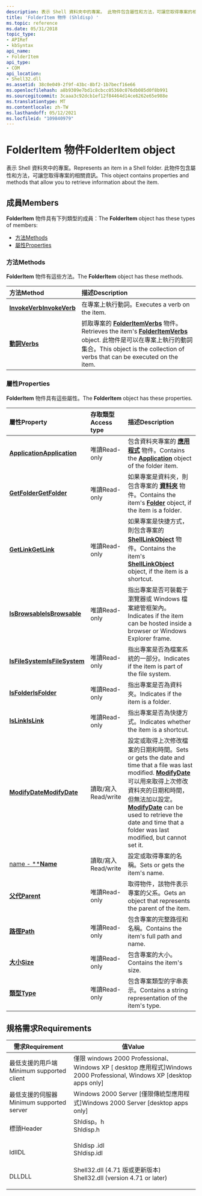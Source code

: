 ```yaml
---
description: 表示 Shell 資料夾中的專案。 此物件包含屬性和方法，可讓您取得專案的相關資訊。
title: 'FolderItem 物件 (Shldisp) '
ms.topic: reference
ms.date: 05/31/2018
topic_type:
- APIRef
- kbSyntax
api_name:
- FolderItem
api_type:
- COM
api_location:
- Shell32.dll
ms.assetid: 38c0e049-2f9f-43bc-8bf2-1b7becf16e66
ms.openlocfilehash: a8b9309e7bd1c8cbcc05360c076db085d0f8b991
ms.sourcegitcommit: 3caaa3c92dcb1ef12f84464d14ce6262e65e988e
ms.translationtype: MT
ms.contentlocale: zh-TW
ms.lasthandoff: 05/12/2021
ms.locfileid: "109840979"
---
```

# <a name="folderitem-object"></a><span data-ttu-id="d1b08-104">FolderItem 物件</span><span class="sxs-lookup"><span data-stu-id="d1b08-104">FolderItem object</span></span>

<span data-ttu-id="d1b08-105">表示 Shell 資料夾中的專案。</span><span class="sxs-lookup"><span data-stu-id="d1b08-105">Represents an item in a Shell folder.</span></span> <span data-ttu-id="d1b08-106">此物件包含屬性和方法，可讓您取得專案的相關資訊。</span><span class="sxs-lookup"><span data-stu-id="d1b08-106">This object contains properties and methods that allow you to retrieve information about the item.</span></span>

## <a name="members"></a><span data-ttu-id="d1b08-107">成員</span><span class="sxs-lookup"><span data-stu-id="d1b08-107">Members</span></span>

<span data-ttu-id="d1b08-108">**FolderItem** 物件具有下列類型的成員：</span><span class="sxs-lookup"><span data-stu-id="d1b08-108">The **FolderItem** object has these types of members:</span></span>

-   [<span data-ttu-id="d1b08-109">方法</span><span class="sxs-lookup"><span data-stu-id="d1b08-109">Methods</span></span>](#methods)
-   [<span data-ttu-id="d1b08-110">屬性</span><span class="sxs-lookup"><span data-stu-id="d1b08-110">Properties</span></span>](#properties)

### <a name="methods"></a><span data-ttu-id="d1b08-111">方法</span><span class="sxs-lookup"><span data-stu-id="d1b08-111">Methods</span></span>

<span data-ttu-id="d1b08-112">**FolderItem** 物件有這些方法。</span><span class="sxs-lookup"><span data-stu-id="d1b08-112">The **FolderItem** object has these methods.</span></span>



| <span data-ttu-id="d1b08-113">方法</span><span class="sxs-lookup"><span data-stu-id="d1b08-113">Method</span></span>                                      | <span data-ttu-id="d1b08-114">描述</span><span class="sxs-lookup"><span data-stu-id="d1b08-114">Description</span></span>                                                                                                                                                 |
|:--------------------------------------------|:------------------------------------------------------------------------------------------------------------------------------------------------------------|
| [<span data-ttu-id="d1b08-115">**InvokeVerb**</span><span class="sxs-lookup"><span data-stu-id="d1b08-115">**InvokeVerb**</span></span>](folderitem-invokeverb.md) | <span data-ttu-id="d1b08-116">在專案上執行動詞。</span><span class="sxs-lookup"><span data-stu-id="d1b08-116">Executes a verb on the item.</span></span><br/>                                                                                                                     |
| [<span data-ttu-id="d1b08-117">**動詞**</span><span class="sxs-lookup"><span data-stu-id="d1b08-117">**Verbs**</span></span>](folderitem-verbs.md)           | <span data-ttu-id="d1b08-118">抓取專案的 [**FolderItemVerbs**](folderitemverbs.md) 物件。</span><span class="sxs-lookup"><span data-stu-id="d1b08-118">Retrieves the item's [**FolderItemVerbs**](folderitemverbs.md) object.</span></span> <span data-ttu-id="d1b08-119">此物件是可以在專案上執行的動詞集合。</span><span class="sxs-lookup"><span data-stu-id="d1b08-119">This object is the collection of verbs that can be executed on the item.</span></span><br/> |



 

### <a name="properties"></a><span data-ttu-id="d1b08-120">屬性</span><span class="sxs-lookup"><span data-stu-id="d1b08-120">Properties</span></span>

<span data-ttu-id="d1b08-121">**FolderItem** 物件具有這些屬性。</span><span class="sxs-lookup"><span data-stu-id="d1b08-121">The **FolderItem** object has these properties.</span></span>



| <span data-ttu-id="d1b08-122">屬性</span><span class="sxs-lookup"><span data-stu-id="d1b08-122">Property</span></span>                                                   | <span data-ttu-id="d1b08-123">存取類型</span><span class="sxs-lookup"><span data-stu-id="d1b08-123">Access type</span></span>           | <span data-ttu-id="d1b08-124">描述</span><span class="sxs-lookup"><span data-stu-id="d1b08-124">Description</span></span>                                                                                                                                                                                                        |
|:-----------------------------------------------------------|:----------------------|:-------------------------------------------------------------------------------------------------------------------------------------------------------------------------------------------------------------------|
| [<span data-ttu-id="d1b08-125">**Application**</span><span class="sxs-lookup"><span data-stu-id="d1b08-125">**Application**</span></span>](folderitem-application.md)<br/>   | <span data-ttu-id="d1b08-126">唯讀</span><span class="sxs-lookup"><span data-stu-id="d1b08-126">Read-only</span></span><br/>  | <span data-ttu-id="d1b08-127">包含資料夾專案的 [**應用程式**](folderitem-application.md) 物件。</span><span class="sxs-lookup"><span data-stu-id="d1b08-127">Contains the [**Application**](folderitem-application.md) object of the folder item.</span></span><br/>                                                                                                                   |
| [<span data-ttu-id="d1b08-128">**GetFolder**</span><span class="sxs-lookup"><span data-stu-id="d1b08-128">**GetFolder**</span></span>](folderitem-getfolder.md)<br/>       | <span data-ttu-id="d1b08-129">唯讀</span><span class="sxs-lookup"><span data-stu-id="d1b08-129">Read-only</span></span><br/>  | <span data-ttu-id="d1b08-130">如果專案是資料夾，則包含專案的 [**資料夾**](folder.md) 物件。</span><span class="sxs-lookup"><span data-stu-id="d1b08-130">Contains the item's [**Folder**](folder.md) object, if the item is a folder.</span></span><br/>                                                                                                                           |
| [<span data-ttu-id="d1b08-131">**GetLink**</span><span class="sxs-lookup"><span data-stu-id="d1b08-131">**GetLink**</span></span>](folderitem-getlink.md)<br/>           | <span data-ttu-id="d1b08-132">唯讀</span><span class="sxs-lookup"><span data-stu-id="d1b08-132">Read-only</span></span><br/>  | <span data-ttu-id="d1b08-133">如果專案是快捷方式，則包含專案的 [**ShellLinkObject**](shelllinkobject-object.md) 物件。</span><span class="sxs-lookup"><span data-stu-id="d1b08-133">Contains the item's [**ShellLinkObject**](shelllinkobject-object.md) object, if the item is a shortcut.</span></span><br/>                                                                                                |
| [<span data-ttu-id="d1b08-134">**IsBrowsable**</span><span class="sxs-lookup"><span data-stu-id="d1b08-134">**IsBrowsable**</span></span>](folderitem-isbrowsable.md)<br/>   | <span data-ttu-id="d1b08-135">唯讀</span><span class="sxs-lookup"><span data-stu-id="d1b08-135">Read-only</span></span><br/>  | <span data-ttu-id="d1b08-136">指出專案是否可裝載于瀏覽器或 Windows 檔案總管框架內。</span><span class="sxs-lookup"><span data-stu-id="d1b08-136">Indicates if the item can be hosted inside a browser or Windows Explorer frame.</span></span><br/>                                                                                                                         |
| [<span data-ttu-id="d1b08-137">**IsFileSystem**</span><span class="sxs-lookup"><span data-stu-id="d1b08-137">**IsFileSystem**</span></span>](folderitem-isfilesystem.md)<br/> | <span data-ttu-id="d1b08-138">唯讀</span><span class="sxs-lookup"><span data-stu-id="d1b08-138">Read-only</span></span><br/>  | <span data-ttu-id="d1b08-139">指出專案是否為檔案系統的一部分。</span><span class="sxs-lookup"><span data-stu-id="d1b08-139">Indicates if the item is part of the file system.</span></span><br/>                                                                                                                                                       |
| [<span data-ttu-id="d1b08-140">**IsFolder**</span><span class="sxs-lookup"><span data-stu-id="d1b08-140">**IsFolder**</span></span>](folderitem-isfolder.md)<br/>         | <span data-ttu-id="d1b08-141">唯讀</span><span class="sxs-lookup"><span data-stu-id="d1b08-141">Read-only</span></span><br/>  | <span data-ttu-id="d1b08-142">指出專案是否為資料夾。</span><span class="sxs-lookup"><span data-stu-id="d1b08-142">Indicates if the item is a folder.</span></span><br/>                                                                                                                                                                      |
| [<span data-ttu-id="d1b08-143">**IsLink**</span><span class="sxs-lookup"><span data-stu-id="d1b08-143">**IsLink**</span></span>](folderitem-islink.md)<br/>             | <span data-ttu-id="d1b08-144">唯讀</span><span class="sxs-lookup"><span data-stu-id="d1b08-144">Read-only</span></span><br/>  | <span data-ttu-id="d1b08-145">指出專案是否為快捷方式。</span><span class="sxs-lookup"><span data-stu-id="d1b08-145">Indicates whether the item is a shortcut.</span></span><br/>                                                                                                                                                               |
| [<span data-ttu-id="d1b08-146">**ModifyDate**</span><span class="sxs-lookup"><span data-stu-id="d1b08-146">**ModifyDate**</span></span>](folderitem-modifydate.md)<br/>     | <span data-ttu-id="d1b08-147">讀取/寫入</span><span class="sxs-lookup"><span data-stu-id="d1b08-147">Read/write</span></span><br/> | <span data-ttu-id="d1b08-148">設定或取得上次修改檔案的日期和時間。</span><span class="sxs-lookup"><span data-stu-id="d1b08-148">Sets or gets the date and time that a file was last modified.</span></span> <span data-ttu-id="d1b08-149">[**ModifyDate**](folderitem-modifydate.md) 可以用來取得上次修改資料夾的日期和時間，但無法加以設定。</span><span class="sxs-lookup"><span data-stu-id="d1b08-149">[**ModifyDate**](folderitem-modifydate.md) can be used to retrieve the date and time that a folder was last modified, but cannot set it.</span></span><br/> |
| [<span data-ttu-id="d1b08-150">name - \*\*</span><span class="sxs-lookup"><span data-stu-id="d1b08-150">**Name**</span></span>](folderitem-name.md)<br/>                 | <span data-ttu-id="d1b08-151">讀取/寫入</span><span class="sxs-lookup"><span data-stu-id="d1b08-151">Read/write</span></span><br/> | <span data-ttu-id="d1b08-152">設定或取得專案的名稱。</span><span class="sxs-lookup"><span data-stu-id="d1b08-152">Sets or gets the item's name.</span></span><br/>                                                                                                                                                                           |
| [<span data-ttu-id="d1b08-153">**父代**</span><span class="sxs-lookup"><span data-stu-id="d1b08-153">**Parent**</span></span>](folderitem-parent.md)<br/>             | <span data-ttu-id="d1b08-154">唯讀</span><span class="sxs-lookup"><span data-stu-id="d1b08-154">Read-only</span></span><br/>  | <span data-ttu-id="d1b08-155">取得物件，該物件表示專案的父系。</span><span class="sxs-lookup"><span data-stu-id="d1b08-155">Gets an object that represents the parent of the item.</span></span><br/>                                                                                                                                                  |
| [<span data-ttu-id="d1b08-156">**路徑**</span><span class="sxs-lookup"><span data-stu-id="d1b08-156">**Path**</span></span>](folderitem-path.md)<br/>                 | <span data-ttu-id="d1b08-157">唯讀</span><span class="sxs-lookup"><span data-stu-id="d1b08-157">Read-only</span></span><br/>  | <span data-ttu-id="d1b08-158">包含專案的完整路徑和名稱。</span><span class="sxs-lookup"><span data-stu-id="d1b08-158">Contains the item's full path and name.</span></span><br/>                                                                                                                                                                 |
| [<span data-ttu-id="d1b08-159">**大小**</span><span class="sxs-lookup"><span data-stu-id="d1b08-159">**Size**</span></span>](folderitem-size.md)<br/>                 | <span data-ttu-id="d1b08-160">唯讀</span><span class="sxs-lookup"><span data-stu-id="d1b08-160">Read-only</span></span><br/>  | <span data-ttu-id="d1b08-161">包含專案的大小。</span><span class="sxs-lookup"><span data-stu-id="d1b08-161">Contains the item's size.</span></span><br/>                                                                                                                                                                               |
| [<span data-ttu-id="d1b08-162">**類型**</span><span class="sxs-lookup"><span data-stu-id="d1b08-162">**Type**</span></span>](folderitem-type.md)<br/>                 | <span data-ttu-id="d1b08-163">唯讀</span><span class="sxs-lookup"><span data-stu-id="d1b08-163">Read-only</span></span><br/>  | <span data-ttu-id="d1b08-164">包含專案類型的字串表示。</span><span class="sxs-lookup"><span data-stu-id="d1b08-164">Contains a string representation of the item's type.</span></span><br/>                                                                                                                                                    |



 

## <a name="requirements"></a><span data-ttu-id="d1b08-165">規格需求</span><span class="sxs-lookup"><span data-stu-id="d1b08-165">Requirements</span></span>



| <span data-ttu-id="d1b08-166">需求</span><span class="sxs-lookup"><span data-stu-id="d1b08-166">Requirement</span></span> | <span data-ttu-id="d1b08-167">值</span><span class="sxs-lookup"><span data-stu-id="d1b08-167">Value</span></span> |
|-------------------------------------|----------------------------------------------------------------------------------------------------------------|
| <span data-ttu-id="d1b08-168">最低支援的用戶端</span><span class="sxs-lookup"><span data-stu-id="d1b08-168">Minimum supported client</span></span><br/> | <span data-ttu-id="d1b08-169">僅限 windows 2000 Professional、Windows XP \[ desktop 應用程式\]</span><span class="sxs-lookup"><span data-stu-id="d1b08-169">Windows 2000 Professional, Windows XP \[desktop apps only\]</span></span><br/>                                         |
| <span data-ttu-id="d1b08-170">最低支援的伺服器</span><span class="sxs-lookup"><span data-stu-id="d1b08-170">Minimum supported server</span></span><br/> | <span data-ttu-id="d1b08-171">Windows 2000 Server \[僅限傳統型應用程式\]</span><span class="sxs-lookup"><span data-stu-id="d1b08-171">Windows 2000 Server \[desktop apps only\]</span></span><br/>                                                           |
| <span data-ttu-id="d1b08-172">標頭</span><span class="sxs-lookup"><span data-stu-id="d1b08-172">Header</span></span><br/>                   | <dl> <span data-ttu-id="d1b08-173"><dt>Shldisp。h</dt></span><span class="sxs-lookup"><span data-stu-id="d1b08-173"><dt>Shldisp.h</dt></span></span> </dl>                           |
| <span data-ttu-id="d1b08-174">Idl</span><span class="sxs-lookup"><span data-stu-id="d1b08-174">IDL</span></span><br/>                      | <dl> <span data-ttu-id="d1b08-175"><dt>Shldisp .idl</dt></span><span class="sxs-lookup"><span data-stu-id="d1b08-175"><dt>Shldisp.idl</dt></span></span> </dl>                         |
| <span data-ttu-id="d1b08-176">DLL</span><span class="sxs-lookup"><span data-stu-id="d1b08-176">DLL</span></span><br/>                      | <dl> <span data-ttu-id="d1b08-177"><dt>Shell32.dll (4.71 版或更新版本) </dt></span><span class="sxs-lookup"><span data-stu-id="d1b08-177"><dt>Shell32.dll (version 4.71 or later)</dt></span></span> </dl> |



 

 




